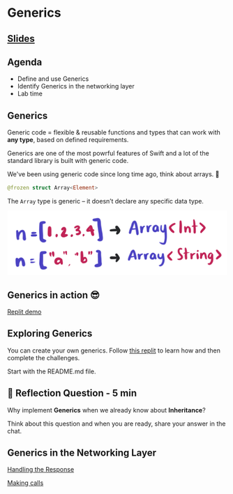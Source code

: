 <!-- Run this slideshow via the following command: -->
<!-- reveal-md README.md -w -->


<!-- .slide: class="header" -->

# Generics

## [Slides](https://make-school-courses.github.io/MOB-1.3-Dynamic-iOS-Apps/Slides/Generics/README.html ':ignore')

<!-- > -->

## Agenda

- Define and use Generics
- Identify Generics in the networking layer
- Lab time

<!-- > -->

## Generics

Generic code = flexible & reusable functions and types that can work with **any type**, based on defined requirements.

Generics are one of the most powrful features of Swift and a lot of the standard library is built with generic code.

<!-- > -->

We've been using generic code since long time ago, think about arrays. 🤔

```swift
@frozen struct Array<Element>
```

The `Array` type is generic – it doesn’t declare any specific data type.

![array](assets/array.jpg)

<!-- > -->

## Generics in action 😎

[Replit demo](https://replit.com/join/oeloewdx-adrianagonzale2)

<!--
func printValues<Element>(fromCollection collection:[Element]){
  for element in collection{
    print(element)
  }
}

let n = [1,2,3,4]
printValues(fromCollection: n)

let m = ["a", "e", "i", "o", "u"]
printValues(fromCollection: m)
-->

<!-- > -->

## Exploring Generics

You can create your own generics. Follow [this replit](https://replit.com/team/MOB13/Generics) to learn how and then complete the challenges.

Start with the README.md file.

<!-- > -->

## 🧐 Reflection Question - 5 min

Why implement **Generics** when we already know about **Inheritance**?

Think about this question and when you are ready, share your answer in the chat.

<!-- > -->

## Generics in the Networking Layer

[Handling the Response](https://www.makeschool.com/mediabook/oa/tutorials/moviefy-app-004/Handling-Response/)

[Making calls](https://www.makeschool.com/mediabook/oa/tutorials/moviefy-app-004/make-the-call/)

<!-- > -->
